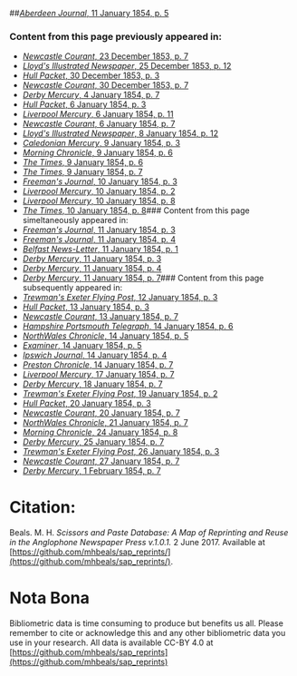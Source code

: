 ##[*Aberdeen Journal*, 11 January 1854, p. 5](https://mhbeals.github.io/sap_html/Aberdeen-Journal/Aberdeen-Journal-11-January-1854-p-5)

### Content from this page previously appeared in:
+ [*Newcastle Courant*, 23 December 1853, p. 7](https://mhbeals.github.io/sap_html/Newcastle-Courant/Newcastle-Courant-23-December-1853-p-7)
+ [*Lloyd's Illustrated Newspaper*, 25 December 1853, p. 12](https://mhbeals.github.io/sap_html/Lloyd's-Illustrated-Newspaper/Lloyd's-Illustrated-Newspaper-25-December-1853-p-12)
+ [*Hull Packet*, 30 December 1853, p. 3](https://mhbeals.github.io/sap_html/Hull-Packet/Hull-Packet-30-December-1853-p-3)
+ [*Newcastle Courant*, 30 December 1853, p. 7](https://mhbeals.github.io/sap_html/Newcastle-Courant/Newcastle-Courant-30-December-1853-p-7)
+ [*Derby Mercury*, 4 January 1854, p. 7](https://mhbeals.github.io/sap_html/Derby-Mercury/Derby-Mercury-4-January-1854-p-7)
+ [*Hull Packet*, 6 January 1854, p. 3](https://mhbeals.github.io/sap_html/Hull-Packet/Hull-Packet-6-January-1854-p-3)
+ [*Liverpool Mercury*, 6 January 1854, p. 11](https://mhbeals.github.io/sap_html/Liverpool-Mercury/Liverpool-Mercury-6-January-1854-p-11)
+ [*Newcastle Courant*, 6 January 1854, p. 7](https://mhbeals.github.io/sap_html/Newcastle-Courant/Newcastle-Courant-6-January-1854-p-7)
+ [*Lloyd's Illustrated Newspaper*, 8 January 1854, p. 12](https://mhbeals.github.io/sap_html/Lloyd's-Illustrated-Newspaper/Lloyd's-Illustrated-Newspaper-8-January-1854-p-12)
+ [*Caledonian Mercury*, 9 January 1854, p. 3](https://mhbeals.github.io/sap_html/Caledonian-Mercury/Caledonian-Mercury-9-January-1854-p-3)
+ [*Morning Chronicle*, 9 January 1854, p. 6](https://mhbeals.github.io/sap_html/Morning-Chronicle/Morning-Chronicle-9-January-1854-p-6)
+ [*The Times*, 9 January 1854, p. 6](https://mhbeals.github.io/sap_html/The-Times/The-Times-9-January-1854-p-6)
+ [*The Times*, 9 January 1854, p. 7](https://mhbeals.github.io/sap_html/The-Times/The-Times-9-January-1854-p-7)
+ [*Freeman's Journal*, 10 January 1854, p. 3](https://mhbeals.github.io/sap_html/Freeman's-Journal/Freeman's-Journal-10-January-1854-p-3)
+ [*Liverpool Mercury*, 10 January 1854, p. 2](https://mhbeals.github.io/sap_html/Liverpool-Mercury/Liverpool-Mercury-10-January-1854-p-2)
+ [*Liverpool Mercury*, 10 January 1854, p. 8](https://mhbeals.github.io/sap_html/Liverpool-Mercury/Liverpool-Mercury-10-January-1854-p-8)
+ [*The Times*, 10 January 1854, p. 8](https://mhbeals.github.io/sap_html/The-Times/The-Times-10-January-1854-p-8)### Content from this page simeltaneously appeared in:
+ [*Freeman's Journal*, 11 January 1854, p. 3](https://mhbeals.github.io/sap_html/Freeman's-Journal/Freeman's-Journal-11-January-1854-p-3)
+ [*Freeman's Journal*, 11 January 1854, p. 4](https://mhbeals.github.io/sap_html/Freeman's-Journal/Freeman's-Journal-11-January-1854-p-4)
+ [*Belfast News-Letter*, 11 January 1854, p. 1](https://mhbeals.github.io/sap_html/Belfast-News-Letter/Belfast-News-Letter-11-January-1854-p-1)
+ [*Derby Mercury*, 11 January 1854, p. 3](https://mhbeals.github.io/sap_html/Derby-Mercury/Derby-Mercury-11-January-1854-p-3)
+ [*Derby Mercury*, 11 January 1854, p. 4](https://mhbeals.github.io/sap_html/Derby-Mercury/Derby-Mercury-11-January-1854-p-4)
+ [*Derby Mercury*, 11 January 1854, p. 7](https://mhbeals.github.io/sap_html/Derby-Mercury/Derby-Mercury-11-January-1854-p-7)### Content from this page subsequently appeared in:
+ [*Trewman's Exeter Flying Post*, 12 January 1854, p. 3](https://mhbeals.github.io/sap_html/Trewman's-Exeter-Flying-Post/Trewman's-Exeter-Flying-Post-12-January-1854-p-3)
+ [*Hull Packet*, 13 January 1854, p. 3](https://mhbeals.github.io/sap_html/Hull-Packet/Hull-Packet-13-January-1854-p-3)
+ [*Newcastle Courant*, 13 January 1854, p. 7](https://mhbeals.github.io/sap_html/Newcastle-Courant/Newcastle-Courant-13-January-1854-p-7)
+ [*Hampshire Portsmouth Telegraph*, 14 January 1854, p. 6](https://mhbeals.github.io/sap_html/Hampshire-Portsmouth-Telegraph/Hampshire-Portsmouth-Telegraph-14-January-1854-p-6)
+ [*NorthWales Chronicle*, 14 January 1854, p. 5](https://mhbeals.github.io/sap_html/NorthWales-Chronicle/NorthWales-Chronicle-14-January-1854-p-5)
+ [*Examiner*, 14 January 1854, p. 5](https://mhbeals.github.io/sap_html/Examiner/Examiner-14-January-1854-p-5)
+ [*Ipswich Journal*, 14 January 1854, p. 4](https://mhbeals.github.io/sap_html/Ipswich-Journal/Ipswich-Journal-14-January-1854-p-4)
+ [*Preston Chronicle*, 14 January 1854, p. 7](https://mhbeals.github.io/sap_html/Preston-Chronicle/Preston-Chronicle-14-January-1854-p-7)
+ [*Liverpool Mercury*, 17 January 1854, p. 7](https://mhbeals.github.io/sap_html/Liverpool-Mercury/Liverpool-Mercury-17-January-1854-p-7)
+ [*Derby Mercury*, 18 January 1854, p. 7](https://mhbeals.github.io/sap_html/Derby-Mercury/Derby-Mercury-18-January-1854-p-7)
+ [*Trewman's Exeter Flying Post*, 19 January 1854, p. 2](https://mhbeals.github.io/sap_html/Trewman's-Exeter-Flying-Post/Trewman's-Exeter-Flying-Post-19-January-1854-p-2)
+ [*Hull Packet*, 20 January 1854, p. 3](https://mhbeals.github.io/sap_html/Hull-Packet/Hull-Packet-20-January-1854-p-3)
+ [*Newcastle Courant*, 20 January 1854, p. 7](https://mhbeals.github.io/sap_html/Newcastle-Courant/Newcastle-Courant-20-January-1854-p-7)
+ [*NorthWales Chronicle*, 21 January 1854, p. 7](https://mhbeals.github.io/sap_html/NorthWales-Chronicle/NorthWales-Chronicle-21-January-1854-p-7)
+ [*Morning Chronicle*, 24 January 1854, p. 8](https://mhbeals.github.io/sap_html/Morning-Chronicle/Morning-Chronicle-24-January-1854-p-8)
+ [*Derby Mercury*, 25 January 1854, p. 7](https://mhbeals.github.io/sap_html/Derby-Mercury/Derby-Mercury-25-January-1854-p-7)
+ [*Trewman's Exeter Flying Post*, 26 January 1854, p. 3](https://mhbeals.github.io/sap_html/Trewman's-Exeter-Flying-Post/Trewman's-Exeter-Flying-Post-26-January-1854-p-3)
+ [*Newcastle Courant*, 27 January 1854, p. 7](https://mhbeals.github.io/sap_html/Newcastle-Courant/Newcastle-Courant-27-January-1854-p-7)
+ [*Derby Mercury*, 1 February 1854, p. 7](https://mhbeals.github.io/sap_html/Derby-Mercury/Derby-Mercury-1-February-1854-p-7)
                    
# Citation: 

Beals. M. H. *Scissors and Paste Database: A Map of Reprinting and Reuse in the Anglophone Newspaper Press v.1.0.1.* 2 June 2017. Available at [https://github.com/mhbeals/sap_reprints/](https://github.com/mhbeals/sap_reprints/). 
                    
# Nota Bona

Bibliometric data is time consuming to produce but benefits us all. Please remember to cite or acknowledge this and any other bibliometric data you use in your research. All data is available CC-BY 4.0 at [https://github.com/mhbeals/sap_reprints](https://github.com/mhbeals/sap_reprints)